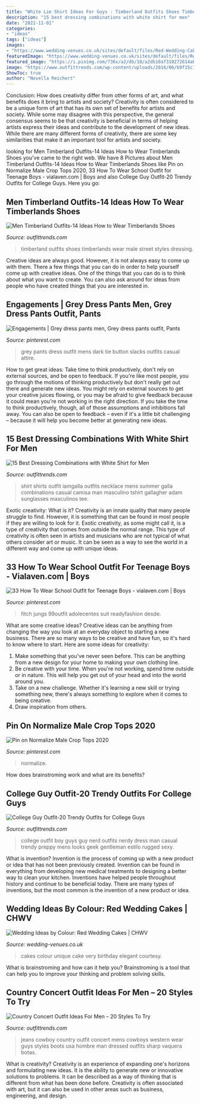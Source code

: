 ```yaml
---
title: "White Lie Shirt Ideas For Guys : Timberland Outfits Shoes Timberlands Wear Male Street Styles Dressing"
description: "15 best dressing combinations with white shirt for men"
date: "2022-11-01"
categories:
- "ideas"
tags: ["ideas"]
images:
- "https://www.wedding-venues.co.uk/sites/default/files/Red-Wedding-Cakes-veryuniquecakes.jpg"
featuredImage: "https://www.wedding-venues.co.uk/sites/default/files/Red-Wedding-Cakes-veryuniquecakes.jpg"
featured_image: "https://i.pinimg.com/736x/a2/db/10/a2db10af310272614ab9eb2ed02d03d8.jpg"
image: "https://www.outfittrends.com/wp-content/uploads/2016/06/b9f15c19ed8feb91ceb1490917ddb66d.jpg"
ShowToc: true
author: "Novella Reichert"
---
```



Conclusion: How does creativity differ from other forms of art, and what benefits does it bring to artists and society?
Creativity is often considered to be a unique form of art that has its own set of benefits for artists and society. While some may disagree with this perspective, the general consensus seems to be that creativity is beneficial in terms of helping artists express their ideas and contribute to the development of new ideas. While there are many different forms of creativity, there are some key similarities that make it an important tool for artists and society.

	

		
looking for Men Timberland Outfits-14 Ideas How to Wear Timberlands Shoes you've came to the right web. We have 8 Pictures about Men Timberland Outfits-14 Ideas How to Wear Timberlands Shoes like Pin on Normalize Male Crop Tops 2020, 33 How To Wear School Outfit for Teenage Boys - vialaven.com | Boys and also College Guy Outfit-20 Trendy Outfits for College Guys. Here you go:
		
    
## Men Timberland Outfits-14 Ideas How To Wear Timberlands Shoes

<img loading=lazy src="https://www.outfittrends.com/wp-content/uploads/2015/07/male-outfits-with-timberland-shoes-1.jpg" onerror="this.onerror=null;this.src='https://tse3.mm.bing.net/th?id=OIP.LpSNL9Wd6Pc87Lik0Dd2CgHaLG&amp;pid=15.1';" alt="Men Timberland Outfits-14 Ideas How to Wear Timberlands Shoes">

_Source: outfittrends.com_

>timberland outfits shoes timberlands wear male street styles dressing. 

	

Creative ideas are always good. However, it is not always easy to come up with them. There a few things that you can do in order to help yourself come up with creative ideas. One of the things that you can do is to think about what you want to create. You can also ask around for ideas from people who have created things that you are interested in.

    
## Engagements | Grey Dress Pants Men, Grey Dress Pants Outfit, Pants

<img loading=lazy src="https://i.pinimg.com/736x/a2/db/10/a2db10af310272614ab9eb2ed02d03d8.jpg" onerror="this.onerror=null;this.src='https://tse1.mm.bing.net/th?id=OIP.3KWtJnAH49n8nmrMed_ggQHaME&amp;pid=15.1';" alt="Engagements | Grey dress pants men, Grey dress pants outfit, Pants">

_Source: pinterest.com_

>grey pants dress outfit mens dark tie button slacks outfits casual attire. 

	

How to get great ideas: Take time to think productively, don't rely on external sources, and be open to feedback.
If you're like most people, you go through the motions of thinking productively but don't really get out there and generate new ideas. You might rely on external sources to get your creative juices flowing, or you may be afraid to give feedback because it could mean you're not working in the right direction. If you take the time to think productively, though, all of those assumptions and inhibitions fall away. You can also be open to feedback – even if it's a little bit challenging – because it will help you become better at generating new ideas.

    
## 15 Best Dressing Combinations With White Shirt For Men

<img loading=lazy src="https://www.outfittrends.com/wp-content/uploads/2015/08/men-white-shirt-outfit-ideas11.jpg" onerror="this.onerror=null;this.src='https://tse2.mm.bing.net/th?id=OIP.XMmuqsFgzGlBPGTJAR5BcgHaMF&amp;pid=15.1';" alt="15 Best Dressing Combinations with White Shirt for Men">

_Source: outfittrends.com_

>shirt shirts outfit iamgalla outfits necklace mens summer galla combinations casual camisa man masculino tshirt gallagher adam sunglasses masculinos tee. 

	

Exotic creativity: What is it?
Creativity is an innate quality that many people struggle to find. However, it is something that can be found in most people if they are willing to look for it. Exotic creativity, as some might call it, is a type of creativity that comes from outside the normal range. This type of creativity is often seen in artists and musicians who are not typical of what others consider art or music. It can be seen as a way to see the world in a different way and come up with unique ideas.

    
## 33 How To Wear School Outfit For Teenage Boys - Vialaven.com | Boys

<img loading=lazy src="https://i.pinimg.com/736x/d2/fa/2a/d2fa2abec588598d06802ee2e92097a6.jpg" onerror="this.onerror=null;this.src='https://tse3.mm.bing.net/th?id=OIP.pYDI86rQXuP4i7rXu4OOZgHaNU&amp;pid=15.1';" alt="33 How To Wear School Outfit for Teenage Boys - vialaven.com | Boys">

_Source: pinterest.com_

>fitch jungs 99outfit adolecentes suit readyfashion desde. 

	

What are some creative ideas?
Creative ideas can be anything from changing the way you look at an everyday object to starting a new business. There are so many ways to be creative and have fun, so it's hard to know where to start. Here are some ideas for creativity: 
1. Make something that you've never seen before. This can be anything from a new design for your home to making your own clothing line. 
2. Be creative with your time. When you're not working, spend time outside or in nature. This will help you get out of your head and into the world around you. 
3. Take on a new challenge. Whether it's learning a new skill or trying something new, there's always something to explore when it comes to being creative. 
4. Draw inspiration from others.

    
## Pin On Normalize Male Crop Tops 2020

<img loading=lazy src="https://i.pinimg.com/736x/16/e2/45/16e2456c8b1ff2b2fd8ba669e2e99f65.jpg" onerror="this.onerror=null;this.src='https://tse1.mm.bing.net/th?id=OIP.d0m_9ZkvHxjM7aLFCEXHZgHaLb&amp;pid=15.1';" alt="Pin on Normalize Male Crop Tops 2020">

_Source: pinterest.com_

>normalize. 

	

How does brainstroming work and what are its benefits?
 

    
## College Guy Outfit-20 Trendy Outfits For College Guys

<img loading=lazy src="http://www.outfittrends.com/wp-content/uploads/2015/11/d55925c717374d67c9e73202f1a03955.jpg" onerror="this.onerror=null;this.src='https://tse1.mm.bing.net/th?id=OIP.rH4CDGhpFSH0UA3ajU8q7QHaLW&amp;pid=15.1';" alt="College Guy Outfit-20 Trendy Outfits for College Guys">

_Source: outfittrends.com_

>college outfit boy guys guy nerd outfits nerdy dress man casual trendy preppy mens looks geek gentleman estilo rugged sexy. 

	

What is invention?
Invention is the process of coming up with a new product or idea that has not been previously created. Invention can be found in everything from developing new medical treatments to designing a better way to clean your kitchen. Inventions have helped people throughout history and continue to be beneficial today. There are many types of inventions, but the most common is the invention of a new product or idea.

    
## Wedding Ideas By Colour: Red Wedding Cakes | CHWV

<img loading=lazy src="https://www.wedding-venues.co.uk/sites/default/files/Red-Wedding-Cakes-veryuniquecakes.jpg" onerror="this.onerror=null;this.src='https://tse4.mm.bing.net/th?id=OIP.HlX-GYVL9fVP3B0TAdeEfQHaMj&amp;pid=15.1';" alt="Wedding Ideas by Colour: Red Wedding Cakes | CHWV">

_Source: wedding-venues.co.uk_

>cakes colour unique cake very birthday elegant courtesy. 

	

What is brainstroming and how can it help you?
Brainstroming is a tool that can help you to improve your thinking and problem solving skills.

    
## Country Concert Outfit Ideas For Men – 20 Styles To Try

<img loading=lazy src="https://www.outfittrends.com/wp-content/uploads/2016/06/b9f15c19ed8feb91ceb1490917ddb66d.jpg" onerror="this.onerror=null;this.src='https://tse1.mm.bing.net/th?id=OIP.krmzhcZS2lN_0_JozPyk8gHaLi&amp;pid=15.1';" alt="Country Concert Outfit Ideas For Men – 20 Styles To Try">

_Source: outfittrends.com_

>jeans cowboy country outfit concert mens cowboys western wear guys styles boots usa hombre man dressed outfits sharp vaquera botas. 

	

What is creativity?
Creativity is an experience of expanding one's horizons and formulating new ideas. It is the ability to generate new or innovative solutions to problems. It can be described as a way of thinking that is different from what has been done before. Creativity is often associated with art, but it can also be used in other areas such as business, engineering, and design.


